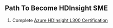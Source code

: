 ## Path To Become HDInsight SME

1) Complete [Azure HDInsight L300 Certification](https://ready.azurewebsites.net/csslearning/2196)